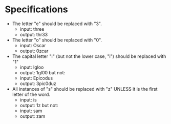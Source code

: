 # Specifications
  * The letter "e" should be replaced with "3".
    * input: three
    * output: thr33
  * The letter "o" should be replaced with "0".
    * input: Oscar
    * output: 0zcar
  * The capital letter "I" (but not the lower case, "i") should be replaced with "1"
    * input: Igloo
    * output: 1gl00
    but not:
    * input: Epicodus
    * output: 3pic0duz
  * All instances of "s" should be replaced with "z" UNLESS it is the first letter of the word.
    * input: is
    * output: 1z
      but not:
    * input: sam
    * output: zam
